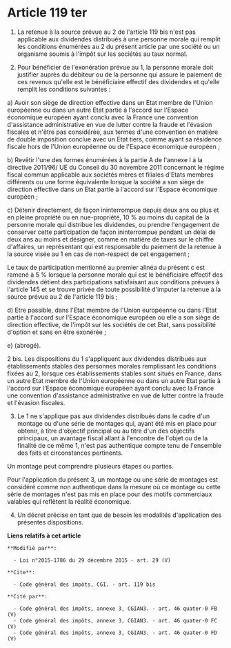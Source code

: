 # Article 119 ter

1. La retenue à la source prévue au 2 de l'article 119 bis n'est pas applicable aux dividendes distribués à une personne
morale qui remplit les conditions énumérées au 2 du présent article par une société ou un organisme soumis à l'impôt sur les
sociétés au taux normal. 

2. Pour bénéficier de l'exonération prévue au 1, la personne morale doit justifier auprès du débiteur ou de la personne qui
assure le paiement de ces revenus qu'elle est le bénéficiaire effectif des dividendes et qu'elle remplit les conditions
suivantes : 

a) Avoir son siège de direction effective dans un Etat membre de l'Union européenne ou dans un autre Etat partie à l'accord
sur l'Espace économique européen ayant conclu avec la France une convention d'assistance administrative en vue de lutter
contre la fraude et l'évasion fiscales et n'être pas considérée, aux termes d'une convention en matière de double imposition
conclue avec un Etat tiers, comme ayant sa résidence fiscale hors de l'Union européenne ou de l'Espace économique européen ; 

b) Revêtir l'une des formes énumérées à la partie A de l'annexe I à la directive 2011/96/ UE du Conseil du 30 novembre 2011
concernant le régime fiscal commun applicable aux sociétés mères et filiales d'Etats membres différents ou une forme
équivalente lorsque la société a son siège de direction effective dans un Etat partie à l'accord sur l'Espace économique
européen ; 

c) Détenir directement, de façon ininterrompue depuis deux ans ou plus et en pleine propriété ou en nue-propriété, 10 % au
moins du capital de la personne morale qui distribue les dividendes, ou prendre l'engagement de conserver cette participation
de façon ininterrompue pendant un délai de deux ans au moins et désigner, comme en matière de taxes sur le chiffre
d'affaires, un représentant qui est responsable du paiement de la retenue à la source visée au 1 en cas de non-respect de cet
engagement ; 

Le taux de participation mentionné au premier alinéa du présent c est ramené à 5 % lorsque la personne morale qui est le
bénéficiaire effectif des dividendes détient des participations satisfaisant aux conditions prévues à l'article 145 et se
trouve privée de toute possibilité d'imputer la retenue à la source prévue au 2 de l'article 119 bis ; 

d) Etre passible, dans l'Etat membre de l'Union européenne ou dans l'Etat partie à l'accord sur l'Espace économique européen
où elle a son siège de direction effective, de l'impôt sur les sociétés de cet Etat, sans possibilité d'option et sans en
être exonérée ; 

e) (abrogé). 

2 bis. Les dispositions du 1 s'appliquent aux dividendes distribués aux établissements stables des personnes morales
remplissant les conditions fixées au 2, lorsque ces établissements stables sont situés en France, dans un autre Etat membre
de l'Union européenne ou dans un autre Etat partie à l'accord sur l'Espace économique européen ayant conclu avec la France
une convention d'assistance administrative en vue de lutter contre la fraude et l'évasion fiscales. 

3. Le 1 ne s'applique pas aux dividendes distribués dans le cadre d'un montage ou d'une série de montages qui, ayant été mis
en place pour obtenir, à titre d'objectif principal ou au titre d'un des objectifs principaux, un avantage fiscal allant à
l'encontre de l'objet ou de la finalité de ce même 1, n'est pas authentique compte tenu de l'ensemble des faits et
circonstances pertinents. 

Un montage peut comprendre plusieurs étapes ou parties. 

Pour l'application du présent 3, un montage ou une série de montages est considéré comme non authentique dans la mesure où ce
montage ou cette série de montages n'est pas mis en place pour des motifs commerciaux valables qui reflètent la réalité
économique.  

4. Un décret précise en tant que de besoin les modalités d'application des présentes dispositions.

**Liens relatifs à cet article**

	**Modifié par**:

	  - Loi n°2015-1786 du 29 décembre 2015 - art. 29 (V)

	**Cite**:

	  - Code général des impôts, CGI. - art. 119 bis

	**Cité par**:

	  - Code général des impôts, annexe 3, CGIAN3. - art. 46 quater-0 FB (V)
	  - Code général des impôts, annexe 3, CGIAN3. - art. 46 quater-0 FC (V)
	  - Code général des impôts, annexe 3, CGIAN3. - art. 46 quater-0 FD (V)
